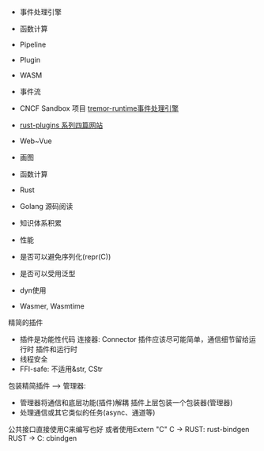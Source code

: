 ##  
* 事件处理引擎
* 函数计算




* Pipeline
* Plugin
* WASM
* 事件流



* CNCF Sandbox 项目 [tremor-runtime事件处理引擎](https://nullderef.com/blog/plugin-dynload/)
* [rust-plugins 系列四篇网站](https://nullderef.com/series/rust-plugins/)




* Web~Vue
* 画图
* 函数计算
* Rust
* Golang 源码阅读
* 知识体系积累




* 性能
* 是否可以避免序列化(repr(C))
* 是否可以受用泛型
* dyn使用
* Wasmer, Wasmtime


精简的插件
* 插件是功能性代码
连接器: Connector
插件应该尽可能简单，通信细节留给运行时
插件和运行时
* 线程安全
* FFI-safe: 不适用&str, CStr

包装精简插件 --> 管理器: 
* 管理器将通信和底层功能(插件)解耦
插件上层包装一个包装器(管理器)
* 处理通信或其它类似的任务(async、通道等)


公共接口直接使用C来编写也好
或者使用Extern "C"
C -> RUST: rust-bindgen
RUST -> C: cbindgen
